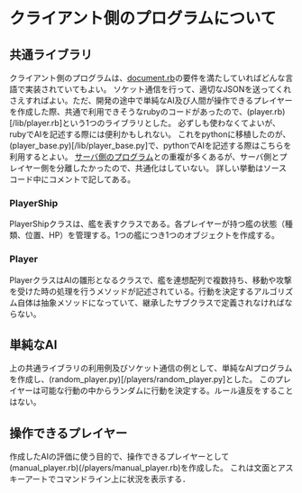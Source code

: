 # クライアント側のプログラムについて
## 共通ライブラリ
クライアント側のプログラムは、[document.rb](/doc/document.md)の要件を満たしていればどんな言語で実装されていてもよい。
ソケット通信を行って、適切なJSONを送ってくれさえすればよい。ただ、開発の途中で単純なAI及び人間が操作できるプレイヤーを作成した際、共通で利用できそうなrubyのコードがあったので、(player.rb)[/lib/player.rb]という1つのライブラリとした。
必ずしも使わなくてよいが、rubyでAIを記述する際には便利かもしれない。
これをpythonに移植したのが、(player_base.py)[/lib/player_base.py]で、pythonでAIを記述する際はこちらを利用するとよい。
[サーバ側のプログラム](/source/server.rb)との重複が多くあるが、サーバ側とプレイヤー側を分離したかったので、共通化はしていない。
詳しい挙動はソースコード中にコメントで記してある。

### PlayerShip
PlayerShipクラスは、艦を表すクラスである。各プレイヤーが持つ艦の状態（種類、位置、HP）を管理する。1つの艦につき1つのオブジェクトを作成する。

### Player
PlayerクラスはAIの雛形となるクラスで、艦を連想配列で複数持ち、移動や攻撃を受けた時の処理を行うメソッドが記述されている。行動を決定するアルゴリズム自体は抽象メソッドになっていて、継承したサブクラスで定義されなければならない。

## 単純なAI
上の共通ライブラリの利用例及びソケット通信の例として、単純なAIプログラムを作成し、(random_player.py)[/players/random_player.py]とした。
このプレイヤーは可能な行動の中からランダムに行動を決定する。ルール違反をすることはない。

## 操作できるプレイヤー
作成したAIの評価に使う目的で、操作できるプレイヤーとして(manual_player.rb)(/players/manual_player.rb)を作成した。
これは文面とアスキーアートでコマンドライン上に状況を表示する．
